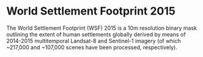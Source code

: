 # World Settlement Footprint 2015

The World Settlement Footprint (WSF) 2015 is a 10m resolution binary mask outlining the extent of human settlements globally derived by means of 2014-2015 multitemporal Landsat-8 and Sentinel-1 imagery (of which ~217,000 and ~107,000 scenes have been processed, respectively).

